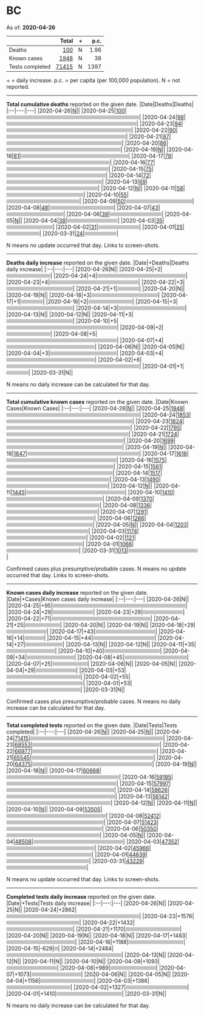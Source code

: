# BC

As of: **2020-04-26**

||Total|+|p.c.|
|--|---:|---:|---:|
|Deaths|[100](https://github.com/johanley/covid-19-canada/blob/master/data/screenshots/2020-04-26_21h00mADT/bc.png)|N|1.96|
|Known cases|[1948](https://github.com/johanley/covid-19-canada/blob/master/data/screenshots/2020-04-26_21h00mADT/bc.png)|N|38|
|Tests completed|[71415](https://github.com/johanley/covid-19-canada/blob/master/data/screenshots/2020-04-26_21h00mADT/bc.png)|N|1397|

\+ = daily increase.
p.c. = per capita (per 100,000 population).
N = not reported.



***

**Total cumulative deaths** reported on the given date.
|Date|Deaths|Deaths|
|:--|---:|---|
|2020-04-26|[N](https://github.com/johanley/covid-19-canada/blob/master/data/screenshots/2020-04-26_21h00mADT/bc.png)|<img src='bar.png' height='10' width='0' title='N'>|
|2020-04-25|[100](https://github.com/johanley/covid-19-canada/blob/master/data/screenshots/2020-04-25_21h30mADT/bc.png)|<img src='bar.png' height='10' width='350' title='100'>|
|2020-04-24|[98](https://github.com/johanley/covid-19-canada/blob/master/data/screenshots/2020-04-24_21h15mADT/bc.png)|<img src='bar.png' height='10' width='343' title='98'>|
|2020-04-23|[94](https://github.com/johanley/covid-19-canada/blob/master/data/screenshots/2020-04-23_21h30mADT/bc.png)|<img src='bar.png' height='10' width='329' title='94'>|
|2020-04-22|[90](https://github.com/johanley/covid-19-canada/blob/master/data/screenshots/2020-04-22_21h30mADT/bc.png)|<img src='bar.png' height='10' width='315' title='90'>|
|2020-04-21|[87](https://github.com/johanley/covid-19-canada/blob/master/data/screenshots/2020-04-21_21h30mADT/bc.png)|<img src='bar.png' height='10' width='304' title='87'>|
|2020-04-20|[86](https://github.com/johanley/covid-19-canada/blob/master/data/screenshots/2020-04-20_21h15mADT/bc.png)|<img src='bar.png' height='10' width='301' title='86'>|
|2020-04-19|[N](https://github.com/johanley/covid-19-canada/blob/master/data/screenshots/2020-04-19_19h30mADT/bc.png)|<img src='bar.png' height='10' width='0' title='N'>|
|2020-04-18|[81](https://github.com/johanley/covid-19-canada/blob/master/data/screenshots/2020-04-18_21h30mADT/bc.png)|<img src='bar.png' height='10' width='283' title='81'>|
|2020-04-17|[78](https://github.com/johanley/covid-19-canada/blob/master/data/screenshots/2020-04-17_21h00mADT/bc.png)|<img src='bar.png' height='10' width='273' title='78'>|
|2020-04-16|[77](https://github.com/johanley/covid-19-canada/blob/master/data/screenshots/2020-04-16_21h00mADT/bc.png)|<img src='bar.png' height='10' width='269' title='77'>|
|2020-04-15|[75](https://github.com/johanley/covid-19-canada/blob/master/data/screenshots/2020-04-15_21h00mADT/bc.png)|<img src='bar.png' height='10' width='262' title='75'>|
|2020-04-14|[72](https://github.com/johanley/covid-19-canada/blob/master/data/screenshots/2020-04-14_21h00mADT/bc.png)|<img src='bar.png' height='10' width='252' title='72'>|
|2020-04-13|[69](https://github.com/johanley/covid-19-canada/blob/master/data/screenshots/2020-04-13_21h00mADT/bc.png)|<img src='bar.png' height='10' width='241' title='69'>|
|2020-04-12|[N](https://github.com/johanley/covid-19-canada/blob/master/data/screenshots/2020-04-12_21h30mADT/bc.png)|<img src='bar.png' height='10' width='0' title='N'>|
|2020-04-11|[58](https://github.com/johanley/covid-19-canada/blob/master/data/screenshots/2020-04-11_21h00mADT/bc.png)|<img src='bar.png' height='10' width='203' title='58'>|
|2020-04-10|[55](https://github.com/johanley/covid-19-canada/blob/master/data/screenshots/2020-04-10_21h30mADT/bc.png)|<img src='bar.png' height='10' width='192' title='55'>|
|2020-04-09|[50](https://github.com/johanley/covid-19-canada/blob/master/data/screenshots/2020-04-09_22h00mADT/bc.png)|<img src='bar.png' height='10' width='175' title='50'>|
|2020-04-08|[48](https://github.com/johanley/covid-19-canada/blob/master/data/screenshots/2020-04-08_21h30mADT/bc.png)|<img src='bar.png' height='10' width='168' title='48'>|
|2020-04-07|[43](https://github.com/johanley/covid-19-canada/blob/master/data/screenshots/2020-04-07_21h45mADT/bc.png)|<img src='bar.png' height='10' width='150' title='43'>|
|2020-04-06|[39](https://github.com/johanley/covid-19-canada/blob/master/data/screenshots/2020-04-06_21h45mADT/bc.png)|<img src='bar.png' height='10' width='136' title='39'>|
|2020-04-05|[N](https://github.com/johanley/covid-19-canada/blob/master/data/screenshots/2020-04-05_21h30mADT/bc.png)|<img src='bar.png' height='10' width='0' title='N'>|
|2020-04-04|[38](https://github.com/johanley/covid-19-canada/blob/master/data/screenshots/2020-04-04_21h00mADT/bc.png)|<img src='bar.png' height='10' width='133' title='38'>|
|2020-04-03|[35](https://github.com/johanley/covid-19-canada/blob/master/data/screenshots/2020-04-03_21h30mADT/bc.png)|<img src='bar.png' height='10' width='122' title='35'>|
|2020-04-02|[31](https://github.com/johanley/covid-19-canada/blob/master/data/screenshots/2020-04-02_22h00mADT/bc.png)|<img src='bar.png' height='10' width='108' title='31'>|
|2020-04-01|[25](https://github.com/johanley/covid-19-canada/blob/master/data/screenshots/2020-04-01_22h00mADT/bc.png)|<img src='bar.png' height='10' width='87' title='25'>|
|2020-03-31|[24](https://github.com/johanley/covid-19-canada/blob/master/data/screenshots/2020-03-31_22h00mADT/bc.png)|<img src='bar.png' height='10' width='84' title='24'>|


N means no update occurred that day. Links to screen-shots.


***

**Deaths daily increase** reported on the given date.
|Date|+Deaths|Deaths daily increase|
|:--|---:|---|
|2020-04-26|N|<img src='bar.png' height='10' width='0' title='N'>|
|2020-04-25|+2|<img src='bar.png' height='10' width='116' title='2'>|
|2020-04-24|+4|<img src='bar.png' height='10' width='233' title='4'>|
|2020-04-23|+4|<img src='bar.png' height='10' width='233' title='4'>|
|2020-04-22|+3|<img src='bar.png' height='10' width='175' title='3'>|
|2020-04-21|+1|<img src='bar.png' height='10' width='58' title='1'>|
|2020-04-20|N|<img src='bar.png' height='10' width='0' title='N'>|
|2020-04-19|N|<img src='bar.png' height='10' width='0' title='N'>|
|2020-04-18|+3|<img src='bar.png' height='10' width='175' title='3'>|
|2020-04-17|+1|<img src='bar.png' height='10' width='58' title='1'>|
|2020-04-16|+2|<img src='bar.png' height='10' width='116' title='2'>|
|2020-04-15|+3|<img src='bar.png' height='10' width='175' title='3'>|
|2020-04-14|+3|<img src='bar.png' height='10' width='175' title='3'>|
|2020-04-13|N|<img src='bar.png' height='10' width='0' title='N'>|
|2020-04-12|N|<img src='bar.png' height='10' width='0' title='N'>|
|2020-04-11|+3|<img src='bar.png' height='10' width='175' title='3'>|
|2020-04-10|+5|<img src='bar.png' height='10' width='291' title='5'>|
|2020-04-09|+2|<img src='bar.png' height='10' width='116' title='2'>|
|2020-04-08|+5|<img src='bar.png' height='10' width='291' title='5'>|
|2020-04-07|+4|<img src='bar.png' height='10' width='233' title='4'>|
|2020-04-06|N|<img src='bar.png' height='10' width='0' title='N'>|
|2020-04-05|N|<img src='bar.png' height='10' width='0' title='N'>|
|2020-04-04|+3|<img src='bar.png' height='10' width='175' title='3'>|
|2020-04-03|+4|<img src='bar.png' height='10' width='233' title='4'>|
|2020-04-02|+6|<img src='bar.png' height='10' width='350' title='6'>|
|2020-04-01|+1|<img src='bar.png' height='10' width='58' title='1'>|
|2020-03-31|N|<img src='bar.png' height='10' width='0' title='N'>|


N means no daily increase can be calculated for that day.




***

**Total cumulative known cases** reported on the given date.
|Date|Known Cases|Known Cases|
|:--|---:|---|
|2020-04-26|[N](https://github.com/johanley/covid-19-canada/blob/master/data/screenshots/2020-04-26_21h00mADT/bc.png)|<img src='bar.png' height='10' width='0' title='N'>|
|2020-04-25|[1948](https://github.com/johanley/covid-19-canada/blob/master/data/screenshots/2020-04-25_21h30mADT/bc.png)|<img src='bar.png' height='10' width='350' title='1948'>|
|2020-04-24|[1853](https://github.com/johanley/covid-19-canada/blob/master/data/screenshots/2020-04-24_21h15mADT/bc.png)|<img src='bar.png' height='10' width='332' title='1853'>|
|2020-04-23|[1824](https://github.com/johanley/covid-19-canada/blob/master/data/screenshots/2020-04-23_21h30mADT/bc.png)|<img src='bar.png' height='10' width='327' title='1824'>|
|2020-04-22|[1795](https://github.com/johanley/covid-19-canada/blob/master/data/screenshots/2020-04-22_21h30mADT/bc.png)|<img src='bar.png' height='10' width='322' title='1795'>|
|2020-04-21|[1724](https://github.com/johanley/covid-19-canada/blob/master/data/screenshots/2020-04-21_21h30mADT/bc.png)|<img src='bar.png' height='10' width='309' title='1724'>|
|2020-04-20|[1699](https://github.com/johanley/covid-19-canada/blob/master/data/screenshots/2020-04-20_21h15mADT/bc.png)|<img src='bar.png' height='10' width='305' title='1699'>|
|2020-04-19|[N](https://github.com/johanley/covid-19-canada/blob/master/data/screenshots/2020-04-19_19h30mADT/bc.png)|<img src='bar.png' height='10' width='0' title='N'>|
|2020-04-18|[1647](https://github.com/johanley/covid-19-canada/blob/master/data/screenshots/2020-04-18_21h30mADT/bc.png)|<img src='bar.png' height='10' width='295' title='1647'>|
|2020-04-17|[1618](https://github.com/johanley/covid-19-canada/blob/master/data/screenshots/2020-04-17_21h00mADT/bc.png)|<img src='bar.png' height='10' width='290' title='1618'>|
|2020-04-16|[1575](https://github.com/johanley/covid-19-canada/blob/master/data/screenshots/2020-04-16_21h00mADT/bc.png)|<img src='bar.png' height='10' width='282' title='1575'>|
|2020-04-15|[1561](https://github.com/johanley/covid-19-canada/blob/master/data/screenshots/2020-04-15_21h00mADT/bc.png)|<img src='bar.png' height='10' width='280' title='1561'>|
|2020-04-14|[1517](https://github.com/johanley/covid-19-canada/blob/master/data/screenshots/2020-04-14_21h00mADT/bc.png)|<img src='bar.png' height='10' width='272' title='1517'>|
|2020-04-13|[1490](https://github.com/johanley/covid-19-canada/blob/master/data/screenshots/2020-04-13_21h00mADT/bc.png)|<img src='bar.png' height='10' width='267' title='1490'>|
|2020-04-12|[N](https://github.com/johanley/covid-19-canada/blob/master/data/screenshots/2020-04-12_21h30mADT/bc.png)|<img src='bar.png' height='10' width='0' title='N'>|
|2020-04-11|[1445](https://github.com/johanley/covid-19-canada/blob/master/data/screenshots/2020-04-11_21h00mADT/bc.png)|<img src='bar.png' height='10' width='259' title='1445'>|
|2020-04-10|[1410](https://github.com/johanley/covid-19-canada/blob/master/data/screenshots/2020-04-10_21h30mADT/bc.png)|<img src='bar.png' height='10' width='253' title='1410'>|
|2020-04-09|[1370](https://github.com/johanley/covid-19-canada/blob/master/data/screenshots/2020-04-09_22h00mADT/bc.png)|<img src='bar.png' height='10' width='246' title='1370'>|
|2020-04-08|[1336](https://github.com/johanley/covid-19-canada/blob/master/data/screenshots/2020-04-08_21h30mADT/bc.png)|<img src='bar.png' height='10' width='240' title='1336'>|
|2020-04-07|[1291](https://github.com/johanley/covid-19-canada/blob/master/data/screenshots/2020-04-07_21h45mADT/bc.png)|<img src='bar.png' height='10' width='231' title='1291'>|
|2020-04-06|[1266](https://github.com/johanley/covid-19-canada/blob/master/data/screenshots/2020-04-06_21h45mADT/bc.png)|<img src='bar.png' height='10' width='227' title='1266'>|
|2020-04-05|[N](https://github.com/johanley/covid-19-canada/blob/master/data/screenshots/2020-04-05_21h30mADT/bc.png)|<img src='bar.png' height='10' width='0' title='N'>|
|2020-04-04|[1203](https://github.com/johanley/covid-19-canada/blob/master/data/screenshots/2020-04-04_21h00mADT/bc.png)|<img src='bar.png' height='10' width='216' title='1203'>|
|2020-04-03|[1174](https://github.com/johanley/covid-19-canada/blob/master/data/screenshots/2020-04-03_21h30mADT/bc.png)|<img src='bar.png' height='10' width='210' title='1174'>|
|2020-04-02|[1121](https://github.com/johanley/covid-19-canada/blob/master/data/screenshots/2020-04-02_22h00mADT/bc.png)|<img src='bar.png' height='10' width='201' title='1121'>|
|2020-04-01|[1066](https://github.com/johanley/covid-19-canada/blob/master/data/screenshots/2020-04-01_22h00mADT/bc.png)|<img src='bar.png' height='10' width='191' title='1066'>|
|2020-03-31|[1013](https://github.com/johanley/covid-19-canada/blob/master/data/screenshots/2020-03-31_22h00mADT/bc.png)|<img src='bar.png' height='10' width='182' title='1013'>|


Confirmed cases plus presumptive/probable cases. N means no update occurred that day. Links to screen-shots.

***

**Known cases daily increase** reported on the given date.
|Date|+Cases|Known cases daily increase|
|:--|---:|---|
|2020-04-26|N|<img src='bar.png' height='10' width='0' title='N'>|
|2020-04-25|+95|<img src='bar.png' height='10' width='350' title='95'>|
|2020-04-24|+29|<img src='bar.png' height='10' width='106' title='29'>|
|2020-04-23|+29|<img src='bar.png' height='10' width='106' title='29'>|
|2020-04-22|+71|<img src='bar.png' height='10' width='261' title='71'>|
|2020-04-21|+25|<img src='bar.png' height='10' width='92' title='25'>|
|2020-04-20|N|<img src='bar.png' height='10' width='0' title='N'>|
|2020-04-19|N|<img src='bar.png' height='10' width='0' title='N'>|
|2020-04-18|+29|<img src='bar.png' height='10' width='106' title='29'>|
|2020-04-17|+43|<img src='bar.png' height='10' width='158' title='43'>|
|2020-04-16|+14|<img src='bar.png' height='10' width='51' title='14'>|
|2020-04-15|+44|<img src='bar.png' height='10' width='162' title='44'>|
|2020-04-14|+27|<img src='bar.png' height='10' width='99' title='27'>|
|2020-04-13|N|<img src='bar.png' height='10' width='0' title='N'>|
|2020-04-12|N|<img src='bar.png' height='10' width='0' title='N'>|
|2020-04-11|+35|<img src='bar.png' height='10' width='128' title='35'>|
|2020-04-10|+40|<img src='bar.png' height='10' width='147' title='40'>|
|2020-04-09|+34|<img src='bar.png' height='10' width='125' title='34'>|
|2020-04-08|+45|<img src='bar.png' height='10' width='165' title='45'>|
|2020-04-07|+25|<img src='bar.png' height='10' width='92' title='25'>|
|2020-04-06|N|<img src='bar.png' height='10' width='0' title='N'>|
|2020-04-05|N|<img src='bar.png' height='10' width='0' title='N'>|
|2020-04-04|+29|<img src='bar.png' height='10' width='106' title='29'>|
|2020-04-03|+53|<img src='bar.png' height='10' width='195' title='53'>|
|2020-04-02|+55|<img src='bar.png' height='10' width='202' title='55'>|
|2020-04-01|+53|<img src='bar.png' height='10' width='195' title='53'>|
|2020-03-31|N|<img src='bar.png' height='10' width='0' title='N'>|


Confirmed cases plus presumptive/probable cases. 
N means no daily increase can be calculated for that day.

***




**Total completed tests** reported on the given date.
|Date|Tests|Tests completed|
|:--|---:|---|
|2020-04-26|[N](https://github.com/johanley/covid-19-canada/blob/master/data/screenshots/2020-04-26_21h00mADT/bc.png)|<img src='bar.png' height='10' width='0' title='N'>|
|2020-04-25|[N](https://github.com/johanley/covid-19-canada/blob/master/data/screenshots/2020-04-25_21h30mADT/bc.png)|<img src='bar.png' height='10' width='0' title='N'>|
|2020-04-24|[71415](https://github.com/johanley/covid-19-canada/blob/master/data/screenshots/2020-04-24_21h15mADT/bc.png)|<img src='bar.png' height='10' width='350' title='71415'>|
|2020-04-23|[68553](https://github.com/johanley/covid-19-canada/blob/master/data/screenshots/2020-04-23_21h30mADT/bc.png)|<img src='bar.png' height='10' width='335' title='68553'>|
|2020-04-22|[66977](https://github.com/johanley/covid-19-canada/blob/master/data/screenshots/2020-04-22_21h30mADT/bc.png)|<img src='bar.png' height='10' width='328' title='66977'>|
|2020-04-21|[65545](https://github.com/johanley/covid-19-canada/blob/master/data/screenshots/2020-04-21_21h30mADT/bc.png)|<img src='bar.png' height='10' width='321' title='65545'>|
|2020-04-20|[64375](https://github.com/johanley/covid-19-canada/blob/master/data/screenshots/2020-04-20_21h15mADT/bc.png)|<img src='bar.png' height='10' width='315' title='64375'>|
|2020-04-19|[N](https://github.com/johanley/covid-19-canada/blob/master/data/screenshots/2020-04-19_19h30mADT/bc.png)|<img src='bar.png' height='10' width='0' title='N'>|
|2020-04-18|[N](https://github.com/johanley/covid-19-canada/blob/master/data/screenshots/2020-04-18_21h30mADT/bc.png)|<img src='bar.png' height='10' width='0' title='N'>|
|2020-04-17|[60668](https://github.com/johanley/covid-19-canada/blob/master/data/screenshots/2020-04-17_21h00mADT/bc.png)|<img src='bar.png' height='10' width='297' title='60668'>|
|2020-04-16|[59185](https://github.com/johanley/covid-19-canada/blob/master/data/screenshots/2020-04-16_21h00mADT/bc.png)|<img src='bar.png' height='10' width='290' title='59185'>|
|2020-04-15|[57997](https://github.com/johanley/covid-19-canada/blob/master/data/screenshots/2020-04-15_21h00mADT/bc.png)|<img src='bar.png' height='10' width='284' title='57997'>|
|2020-04-14|[58626](https://github.com/johanley/covid-19-canada/blob/master/data/screenshots/2020-04-14_21h00mADT/bc.png)|<img src='bar.png' height='10' width='287' title='58626'>|
|2020-04-13|[56142](https://github.com/johanley/covid-19-canada/blob/master/data/screenshots/2020-04-13_21h00mADT/bc.png)|<img src='bar.png' height='10' width='275' title='56142'>|
|2020-04-12|[N](https://github.com/johanley/covid-19-canada/blob/master/data/screenshots/2020-04-12_21h30mADT/bc.png)|<img src='bar.png' height='10' width='0' title='N'>|
|2020-04-11|[N](https://github.com/johanley/covid-19-canada/blob/master/data/screenshots/2020-04-11_21h00mADT/bc.png)|<img src='bar.png' height='10' width='0' title='N'>|
|2020-04-10|[N](https://github.com/johanley/covid-19-canada/blob/master/data/screenshots/2020-04-10_21h30mADT/bc.png)|<img src='bar.png' height='10' width='0' title='N'>|
|2020-04-09|[53505](https://github.com/johanley/covid-19-canada/blob/master/data/screenshots/2020-04-09_22h00mADT/bc.png)|<img src='bar.png' height='10' width='262' title='53505'>|
|2020-04-08|[52412](https://github.com/johanley/covid-19-canada/blob/master/data/screenshots/2020-04-08_21h30mADT/bc.png)|<img src='bar.png' height='10' width='256' title='52412'>|
|2020-04-07|[51423](https://github.com/johanley/covid-19-canada/blob/master/data/screenshots/2020-04-07_21h45mADT/bc.png)|<img src='bar.png' height='10' width='252' title='51423'>|
|2020-04-06|[50350](https://github.com/johanley/covid-19-canada/blob/master/data/screenshots/2020-04-06_21h45mADT/bc.png)|<img src='bar.png' height='10' width='246' title='50350'>|
|2020-04-05|[N](https://github.com/johanley/covid-19-canada/blob/master/data/screenshots/2020-04-05_21h30mADT/bc.png)|<img src='bar.png' height='10' width='0' title='N'>|
|2020-04-04|[48508](https://github.com/johanley/covid-19-canada/blob/master/data/screenshots/2020-04-04_21h00mADT/bc.png)|<img src='bar.png' height='10' width='237' title='48508'>|
|2020-04-03|[47352](https://github.com/johanley/covid-19-canada/blob/master/data/screenshots/2020-04-03_21h30mADT/bc.png)|<img src='bar.png' height='10' width='232' title='47352'>|
|2020-04-02|[45966](https://github.com/johanley/covid-19-canada/blob/master/data/screenshots/2020-04-02_22h00mADT/bc.png)|<img src='bar.png' height='10' width='225' title='45966'>|
|2020-04-01|[44639](https://github.com/johanley/covid-19-canada/blob/master/data/screenshots/2020-04-01_22h00mADT/bc.png)|<img src='bar.png' height='10' width='218' title='44639'>|
|2020-03-31|[43229](https://github.com/johanley/covid-19-canada/blob/master/data/screenshots/2020-03-31_22h00mADT/bc.png)|<img src='bar.png' height='10' width='211' title='43229'>|


N means no update occurred that day. Links to screen-shots.

***

**Completed tests daily increase** reported on the given date.
|Date|+Tests|Tests daily increase|
|:--|---:|---|
|2020-04-26|N|<img src='bar.png' height='10' width='0' title='N'>|
|2020-04-25|N|<img src='bar.png' height='10' width='0' title='N'>|
|2020-04-24|+2862|<img src='bar.png' height='10' width='350' title='2862'>|
|2020-04-23|+1576|<img src='bar.png' height='10' width='192' title='1576'>|
|2020-04-22|+1432|<img src='bar.png' height='10' width='175' title='1432'>|
|2020-04-21|+1170|<img src='bar.png' height='10' width='143' title='1170'>|
|2020-04-20|N|<img src='bar.png' height='10' width='0' title='N'>|
|2020-04-19|N|<img src='bar.png' height='10' width='0' title='N'>|
|2020-04-18|N|<img src='bar.png' height='10' width='0' title='N'>|
|2020-04-17|+1483|<img src='bar.png' height='10' width='181' title='1483'>|
|2020-04-16|+1188|<img src='bar.png' height='10' width='145' title='1188'>|
|2020-04-15|-629|<img src='bar.png' height='10' width='-76' title='-629'>|
|2020-04-14|+2484|<img src='bar.png' height='10' width='303' title='2484'>|
|2020-04-13|N|<img src='bar.png' height='10' width='0' title='N'>|
|2020-04-12|N|<img src='bar.png' height='10' width='0' title='N'>|
|2020-04-11|N|<img src='bar.png' height='10' width='0' title='N'>|
|2020-04-10|N|<img src='bar.png' height='10' width='0' title='N'>|
|2020-04-09|+1093|<img src='bar.png' height='10' width='133' title='1093'>|
|2020-04-08|+989|<img src='bar.png' height='10' width='120' title='989'>|
|2020-04-07|+1073|<img src='bar.png' height='10' width='131' title='1073'>|
|2020-04-06|N|<img src='bar.png' height='10' width='0' title='N'>|
|2020-04-05|N|<img src='bar.png' height='10' width='0' title='N'>|
|2020-04-04|+1156|<img src='bar.png' height='10' width='141' title='1156'>|
|2020-04-03|+1386|<img src='bar.png' height='10' width='169' title='1386'>|
|2020-04-02|+1327|<img src='bar.png' height='10' width='162' title='1327'>|
|2020-04-01|+1410|<img src='bar.png' height='10' width='172' title='1410'>|
|2020-03-31|N|<img src='bar.png' height='10' width='0' title='N'>|


N means no daily increase can be calculated for that day.
